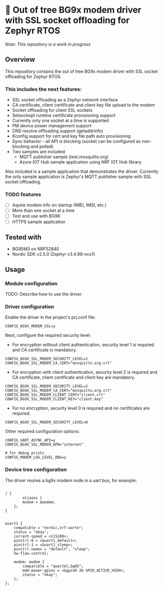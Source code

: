 # 📡 Out of tree BG9x modem driver with SSL socket offloading for Zephyr RTOS

*Note: This repository is a work in progress*

## Overview

This repository contains the out of tree BG9x modem driver with SSL socket offloading for Zephyr RTOS.
### This includes the next features:
- SSL socket offloading as a Zephyr network interface
- CA certificate, client certificate and client key file upload to the modem
- Socket offloading for client SSL sockets
- Setsockopt runtime certificate provisioning support
- Currently only one socket at a time is supported
- PM device power management support
- DNS resolve offloading support (getaddrinfo)
- Kconfig support for cert and key file path auto provisioning
- Sync behavior - all API is blocking (socket can be configured as non-blocking and polled)
- Two samples are included:
  - MQTT publisher sample (test.mosquitto.org)
  - Azure IOT Hub sample application using NRF IOT Hub library

Also included is a sample application that demonstrates the driver. Currently the only sample application is
Zephyr's MQTT publisher sample with SSL socket offloading.

### TODO features
- [ ] Aquire modem info on startup (IMEI, IMSI, etc.)
- [ ] More than one socket at a time
- [ ] Test and use with BG96
- [ ] HTTPS sample application

## Tested with
- BG95M3 on NRF52840
- Nordic SDK v2.5.0 (Zephyr v3.4.99-ncs1)


## Usage
### Module configuration
TODO: Describe how to use the driver.

### Driver configuration
Enable the driver in the project's prj.conf file:
```
CONFIG_BG9X_MODEM_SSL=y
```
Next, configure the required security level:
- For encryption without client authentication, security level 1 is required and CA certificate is mandatory.
```
CONFIG_BG9X_SSL_MODEM_SECURITY_LEVEL=1
CONFIG_BG9X_SSL_MODEM_CA_CERT="mosquitto.org.crt"
```
- For encryption with client authentication, security level 2 is required and CA certificate, client certificate and client key are mandatory.
```
CONFIG_BG9X_SSL_MODEM_SECURITY_LEVEL=2
CONFIG_BG9X_SSL_MODEM_CA_CERT="mosquitto.org.crt"
CONFIG_BG9X_SSL_MODEM_CLIENT_CERT="client.crt"
CONFIG_BG9X_SSL_MODEM_CLIENT_KEY="client.key"
```
- For no encryption, security level 0 is required and no certificates are required.
```
CONFIG_BG9X_SSL_MODEM_SECURITY_LEVEL=0
```

Other required configuration options:
```
CONFIG_UART_ASYNC_API=y
CONFIG_BG9X_SSL_MODEM_APN="internet"

# for debug prints
CONFIG_MODEM_LOG_LEVEL_DBG=y
```

### Device tree configuration
The driver reuires a bg9x modem node in a uart bus, for example:

```

/ {
        aliases {
        modem = &modem;
    };
}


&uart1 {
	compatible = "nordic,nrf-uarte";
	status = "okay";
	current-speed = <115200>;
	pinctrl-0 = <&uart1_default>;
	pinctrl-1 = <&uart1_sleep>;
	pinctrl-names = "default", "sleep";
	hw-flow-control;

	modem: modem {
		compatible = "quectel,bg95";
		mdm-power-gpios = <&gpio0 26 GPIO_ACTIVE_HIGH>;
		status = "okay";
	};
};

```





